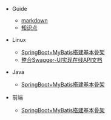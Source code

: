   * Guide
    * [markdown](guide/Guide-01.md)
    * [知识点](foreword/foreword_02.md)
  * Linux
    * [SpringBoot+MyBatis搭建基本骨架](java/java_01.md)
    * [整合Swagger-UI实现在线API文档](java/java_02.md)

  * Java
    * [SpringBoot+MyBatis搭建基本骨架](java/java_01.md)
  * 前端
    * [SpringBoot+MyBatis搭建基本骨架](java/java_01.md)